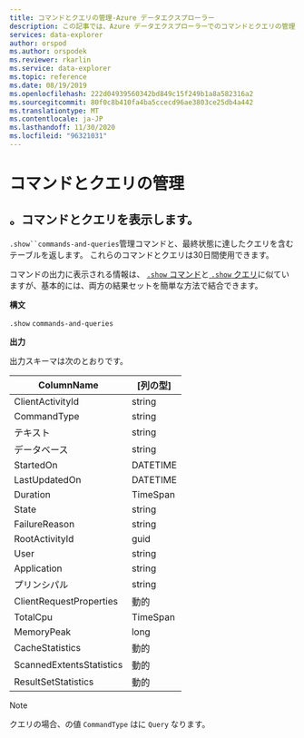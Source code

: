 ```yaml
---
title: コマンドとクエリの管理-Azure データエクスプローラー
description: この記事では、Azure データエクスプローラーでのコマンドとクエリの管理について説明します。
services: data-explorer
author: orspod
ms.author: orspodek
ms.reviewer: rkarlin
ms.service: data-explorer
ms.topic: reference
ms.date: 08/19/2019
ms.openlocfilehash: 222d04939560342bd849c15f249b1a8a582316a2
ms.sourcegitcommit: 80f0c8b410fa4ba5ccecd96ae3803ce25db4a442
ms.translationtype: MT
ms.contentlocale: ja-JP
ms.lasthandoff: 11/30/2020
ms.locfileid: "96321031"
---
```

# <a name="commands-and-queries-management"></a>コマンドとクエリの管理

## <a name="show-commands-and-queries"></a>。コマンドとクエリを表示します。 

`.show``commands-and-queries`管理コマンドと、最終状態に達したクエリを含むテーブルを返します。 これらのコマンドとクエリは30日間使用できます。

コマンドの出力に表示される情報は、 [ `.show` コマンド](commands.md)と[ `.show` クエリ](queries.md)に似ていますが、基本的には、両方の結果セットを簡単な方法で結合できます。

**構文**

`.show` `commands-and-queries`
 
**出力**
 
出力スキーマは次のとおりです。

| ColumnName               | [列の型] |
|--------------------------|------------|
| ClientActivityId         | string     |
| CommandType              | string     |
| テキスト                     | string     |
| データベース                 | string     |
| StartedOn                | DATETIME   |
| LastUpdatedOn            | DATETIME   |
| Duration                 | TimeSpan   |
| State                    | string     |
| FailureReason            | string     |
| RootActivityId           | guid       |
| User                     | string     |
| Application              | string     |
| プリンシパル                | string     |
| ClientRequestProperties  | 動的    |
| TotalCpu                 | TimeSpan   |
| MemoryPeak               | long       |
| CacheStatistics          | 動的    |
| ScannedExtentsStatistics | 動的    |
| ResultSetStatistics      | 動的    |

> [!NOTE]
> クエリの場合、の値 `CommandType` はに `Query` なります。
